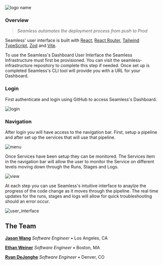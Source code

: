![logo name](https://user-images.githubusercontent.com/74154385/229306579-2e820193-cd80-417d-9ee3-bab904cca774.png)

### Overview

> _Seamless automates the deployment process from push to Prod_

Seamless' user interface is built with [React](https://reactjs.org/),
[React Router](https://reactrouter.com/en/main), [Tailwind](https://tailwindcss.com/)
[TypeScript](https://www.typescriptlang.org/), [Zod](https://github.com/colinhacks/zod) and [Vite](https://vitejs.dev/).

To use the Seamless's Dashboard User Interface the Seamless Infrastructure must first be provisioned. You can visit the seamless-infrastructure repository to complete this step if needed. Once set up is completed Seamless's CLI tool will provide you with a URL for your Dashboard.

### Login

First authenticate and login using GitHub to access Seamless's Dashboard.

![login](https://user-images.githubusercontent.com/74154385/228920180-5dae20ff-0171-44fd-b189-4f4149dbfa37.png)

### Navigation

After login you will have access to the navigation bar. First, setup a pipeline and after set up the services that will use that pipeline.

![menu](https://user-images.githubusercontent.com/74154385/229147946-d0958a39-deb5-4a12-a19b-33a22c136f6f.png)

Once Services have been setup they can be monitored. The Services item in the navigation bar will allow the user to monitor the Service on different levels moving down through the Runs, Stages and Logs.

![view](https://user-images.githubusercontent.com/74154385/228922551-ddb25a8f-71db-4cc6-9982-90bea1252607.png)

At each step you can use Seamless's intuitive interface to anaylze the progress of the code change as it moves through the pipeline. The real time updates for the runs, stages and logs will allow for quick troubleshooting should an error occur.

![user_interface](https://user-images.githubusercontent.com/74154385/228923485-b093ec46-db34-428b-a533-d0ad40f9acdd.png)


## The Team
**<a href="https://github.com/jasonherngwang" target="_blank">Jason Wang</a>** _Software Engineer_ • Los Angeles, CA

**<a href="https://github.com/ethanjweiner" target="_blank">Ethan Weiner</a>** _Software Engineer_ • Boston, MA

**<a href="https://github.com/RDeJonghe" target="_blank">Ryan DeJonghe</a>** _Software Engineer_ • Denver, CO
